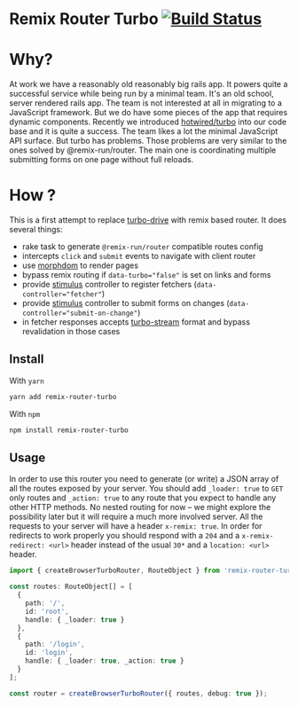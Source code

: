 # Remix Router Turbo [![Build Status](https://github.com/tchak/remix-router-turbo/workflows/CI/badge.svg)](https://github.com/tchak/remix-router-turbo/actions)

# Why?

At work we have a reasonably old reasonably big rails app. It powers quite a successful service while being run by a minimal team. It's an old school, server rendered rails app. The team is not interested at all in migrating to a JavaScript framework. But we do have some pieces of the app that requires dynamic components. Recently we introduced [hotwired/turbo](https://hotwired.dev) into our code base and it is quite a success. The team likes a lot the minimal JavaScript API surface. But turbo has problems. Those problems are very similar to the ones solved by @remix-run/router. The main one is coordinating multiple submitting forms on one page without full reloads.

# How ?

This is a first attempt to replace [turbo-drive](https://turbo.hotwired.dev/handbook/drive) with remix based router. It does several things:
 - rake task to generate `@remix-run/router` compatible routes config
 - intercepts `click` and `submit` events to navigate with client router
 - use [morphdom](https://github.com/patrick-steele-idem/morphdom) to render pages
 - bypass remix routing if `data-turbo="false"` is set on links and forms
 - provide [stimulus](https://stimulus.hotwired.dev) controller to register fetchers (`data-controller="fetcher"`)
 - provide [stimulus](https://stimulus.hotwired.dev) controller to submit forms on changes (`data-controller="submit-on-change"`)
 - in fetcher responses accepts [turbo-stream](https://turbo.hotwired.dev/handbook/streams) format and bypass revalidation in those cases

## Install

With `yarn`

```bash
yarn add remix-router-turbo
```

With `npm`

```bash
npm install remix-router-turbo
```

## Usage

In order to use this router you need to generate (or write) a JSON array of all the routes exposed by your server. You should add `_loader: true` to `GET` only routes and `_action: true` to any route that you expect to handle any other HTTP methods. No nested routing for now – we might explore the possibility later but it will require a much more involved server. All the requests to your server will have a header `x-remix: true`. In order for redirects to work properly you should respond with a `204` and a `x-remix-redirect: <url>` header instead of the usual `30*` and a `location: <url>` header.

```ts
import { createBrowserTurboRouter, RouteObject } from 'remix-router-turbo';

const routes: RouteObject[] = [
  {
    path: '/',
    id: 'root',
    handle: { _loader: true }
  },
  {
    path: '/login',
    id: 'login',
    handle: { _loader: true, _action: true }
  }
];

const router = createBrowserTurboRouter({ routes, debug: true });

```
